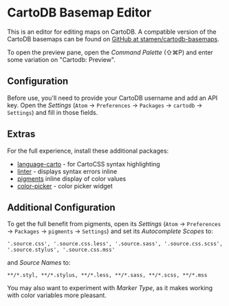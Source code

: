 # CartoDB Basemap Editor

This is an editor for editing maps on CartoDB. A compatible version of the
CartoDB basemaps can be found on
[GitHub at stamen/cartodb-basemaps](https://github.com/stamen/cartodb-basemaps).

To open the preview pane, open the _Command Palette_ (⇧⌘P) and enter some
variation on "Cartodb: Preview".

## Configuration

Before use, you'll need to provide your CartoDB username and add an API key.
Open the _Settings_ (`Atom` → `Preferences` → `Packages` → `cartodb` →
`Settings`) and fill in those fields.

## Extras

For the full experience, install these additional packages:

* [language-carto](https://atom.io/packages/language-carto) - for CartoCSS
  syntax highlighting
* [linter](https://atom.io/packages/linter) - displays syntax errors inline
* [pigments](https://atom.io/packages/pigments) inline display of color values
* [color-picker](https://atom.io/packages/color-picker) - color picker widget

## Additional Configuration

To get the full benefit from pigments, open its _Settings_ (`Atom` →
`Preferences` → `Packages` → `pigments` → `Settings`) and set its _Autocomplete
Scopes_ to:

```
'.source.css', '.source.css.less', '.source.sass', '.source.css.scss', '.source.stylus', '.source.css.mss'
```

and _Source Names_ to:

```
**/*.styl, **/*.stylus, **/*.less, **/*.sass, **/*.scss, **/*.mss
```

You may also want to experiment with _Marker Type_, as it makes working with
color variables more pleasant.
